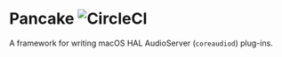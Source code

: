 # Pancake ![CircleCI](https://circleci.com/gh/0bmxa/Pancake/tree/master.svg?style=svg&circle-token=f543de04157d4183d9d436163cfbb30fe88373da)

A framework for writing macOS HAL AudioServer (`coreaudiod`) plug-ins.
